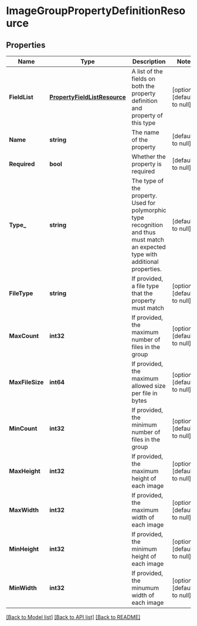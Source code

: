 # ImageGroupPropertyDefinitionResource

## Properties
Name | Type | Description | Notes
------------ | ------------- | ------------- | -------------
**FieldList** | [**PropertyFieldListResource**](PropertyFieldListResource.md) | A list of the fields on both the property definition and property of this type | [optional] [default to null]
**Name** | **string** | The name of the property | [default to null]
**Required** | **bool** | Whether the property is required | [default to null]
**Type_** | **string** | The type of the property. Used for polymorphic type recognition and thus must match an expected type with additional properties. | [default to null]
**FileType** | **string** | If provided, a file type that the property must match | [optional] [default to null]
**MaxCount** | **int32** | If provided, the maximum number of files in the group | [optional] [default to null]
**MaxFileSize** | **int64** | If provided, the maximum allowed size per file in bytes | [optional] [default to null]
**MinCount** | **int32** | If provided, the minimum number of files in the group | [optional] [default to null]
**MaxHeight** | **int32** | If provided, the maximum height of each image | [optional] [default to null]
**MaxWidth** | **int32** | If provided, the maximum width of each image | [optional] [default to null]
**MinHeight** | **int32** | If provided, the minimum height of each image | [optional] [default to null]
**MinWidth** | **int32** | If provided, the minumum width of each image | [optional] [default to null]

[[Back to Model list]](../README.md#documentation-for-models) [[Back to API list]](../README.md#documentation-for-api-endpoints) [[Back to README]](../README.md)


